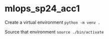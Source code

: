 # mlops_sp24_acc1

Create a virtual environment
`python -m venv .`

Source that environment
`source ./bin/activate`